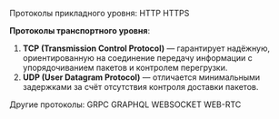 Протоколы прикладного уровня:
HTTP
HTTPS

**Протоколы транспортного уровня**:
1. **TCP (Transmission Control Protocol)** — гарантирует надёжную, ориентированную на соединение передачу информации с упорядочиванием пакетов и контролем перегрузки.
2. **UDP (User Datagram Protocol)** — отличается минимальными задержками за счёт отсутствия контроля доставки пакетов.

Другие протоколы:
GRPC
GRAPHQL
WEBSOCKET
WEB-RTC
